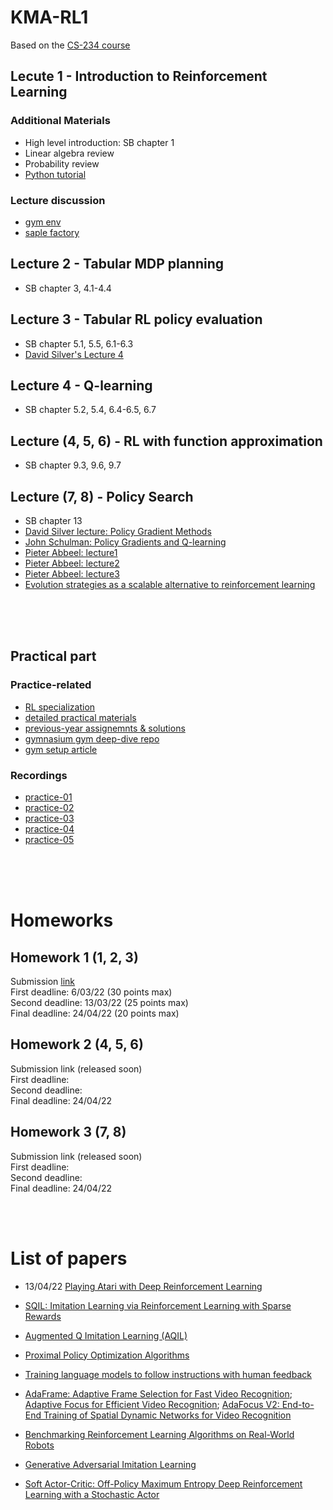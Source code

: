 # KMA-RL1

Based on the [CS-234 course](https://www.youtube.com/playlist?list=PLoROMvodv4rOSOPzutgyCTapiGlY2Nd8u)

## Lecute 1 - Introduction to Reinforcement Learning

### Additional Materials
- High level introduction: SB chapter 1
- Linear algebra review
- Probability review
- [Python tutorial](https://cs231n.github.io/python-numpy-tutorial/)

### Lecture discussion
- [gym env](https://www.gymlibrary.dev)
- [saple factory](https://github.com/alex-petrenko/sample-factory) 

## Lecture 2 - Tabular MDP planning
- SB chapter 3, 4.1-4.4

## Lecture 3 - Tabular RL policy evaluation
- SB chapter 5.1, 5.5, 6.1-6.3
- [David Silver's Lecture 4](https://www.davidsilver.uk/teaching/)

## Lecture 4 - Q-learning
- SB chapter 5.2, 5.4, 6.4-6.5, 6.7

## Lecture (4, 5, 6) - RL with function approximation
- SB chapter 9.3, 9.6, 9.7

## Lecture (7, 8) - Policy Search 
- SB chapter 13
- [David Silver lecture: Policy Gradient Methods](https://www.youtube.com/watch?v=KHZVXao4qXs&list=PLzuuYNsE1EZAXYR4FJ75jcJseBmo4KQ9-&index=7)
- [John Schulman: Policy Gradients and Q-learning](https://youtu.be/9dXiAecyJrY?t=499)
- [Pieter Abbeel: lecture1](https://www.youtube.com/watch?v=AKbX1Zvo7r8)
- [Pieter Abbeel: lecture2](https://www.youtube.com/watch?v=KjWF8VIMGiY)
- [Pieter Abbeel: lecture3](https://www.youtube.com/watch?v=pg-lKy7JIRk)
- [Evolution strategies as a scalable alternative to reinforcement learning](https://openai.com/research/evolution-strategies)


</br>
</br>
</br>

## Practical part

### Practice-related
- [RL specialization](https://github.com/ChanchalKumarMaji/Reinforcement-Learning-Specialization)
- [detailed practical materials](https://github.com/dennybritz/reinforcement-learning)
- [previous-year assignemnts & solutions](https://github.com/righteousronin/Portfolio/tree/main/Reinforcement%20Learning)
- [gymnasium gym deep-dive repo](https://github.com/WhatIThinkAbout/BabyRobotGym)
- [gym setup article](https://towardsdatascience.com/creating-a-custom-gym-environment-for-jupyter-notebooks-e17024474617)

### Recordings
- [practice-01](https://youtu.be/897q4tPmsGg)
- [practice-02](https://youtu.be/-dWOD5SBgfs)
- [practice-03](https://youtu.be/qhib3DFOEpY)
- [practice-04](https://youtu.be/vTA-QeCzmZ0)
- [practice-05](https://youtu.be/Vcb9HIFDKkE)

</br>
</br>
</br>

# Homeworks

## Homework 1 (1, 2, 3)
Submission [link](https://forms.gle/QzL7sAmMEgUeYxx57) </br>
First deadline: 6/03/22 (30 points max)</br>
Second deadline: 13/03/22 (25 points max)</br>
Final deadline: 24/04/22 (20 points max)</br>

## Homework 2 (4, 5, 6)
Submission link (released soon)</br>
First deadline: </br>
Second deadline:</br>
Final deadline: 24/04/22</br>

## Homework 3 (7, 8)
Submission link (released soon)</br>
First deadline: </br>
Second deadline:</br>
Final deadline: 24/04/22</br>

</br>
</br>


# List of papers
- 13/04/22  [Playing Atari with Deep Reinforcement Learning](https://arxiv.org/abs/1312.5602)

- [SQIL: Imitation Learning via Reinforcement Learning with Sparse Rewards](https://arxiv.org/abs/1905.11108)
- [Augmented Q Imitation Learning (AQIL)](https://arxiv.org/abs/2004.00993)
- [Proximal Policy Optimization Algorithms](https://arxiv.org/abs/1707.06347)
- [Training language models to follow instructions with human feedback](https://arxiv.org/abs/2203.02155)
- [AdaFrame: Adaptive Frame Selection for Fast Video Recognition](https://arxiv.org/abs/1811.12432); [Adaptive Focus for Efficient Video Recognition](https://arxiv.org/pdf/2105.03245.pdf); [AdaFocus V2: End-to-End Training of Spatial Dynamic Networks for Video Recognition](https://arxiv.org/pdf/2112.14238.pdf)
- [Benchmarking Reinforcement Learning Algorithms on Real-World Robots](https://arxiv.org/abs/1809.07731)
- [Generative Adversarial Imitation Learning](https://arxiv.org/abs/1606.03476)
- [Soft Actor-Critic: Off-Policy Maximum Entropy Deep Reinforcement Learning with a Stochastic Actor](https://arxiv.org/abs/1801.01290)
